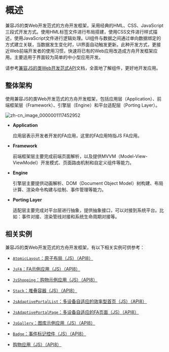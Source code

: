 # 概述

兼容JS的类Web开发范式的方舟开发框架，采用经典的HML、CSS、JavaScript三段式开发方式。使用HML标签文件进行布局搭建，使用CSS文件进行样式描述，使用JavaScript文件进行逻辑处理。UI组件与数据之间通过单向数据绑定的方式建立关联，当数据发生变化时，UI界面自动触发更新。此种开发方式，更接近Web前端开发者的使用习惯，快速将已有的Web应用改造成方舟开发框架应用。主要适用于界面较为简单的中小型应用开发。

请参考[兼容JS的类Web开发范式API](../reference/arkui-js/js-components-common-attributes.md)文档，全面地了解组件，更好地开发应用。


## 整体架构

使用兼容JS的类Web开发范式的方舟开发框架，包括应用层（Application）、前端框架层（Framework）、引擎层（Engine）和平台适配层（Porting Layer）。



![zh-cn_image_0000001117452952](figures/zh-cn_image_0000001117452952.png)

- **Application**

  应用层表示开发者开发的FA应用，这里的FA应用特指JS FA应用。

- **Framework**

  前端框架层主要完成前端页面解析，以及提供MVVM（Model-View-ViewModel）开发模式、页面路由机制和自定义组件等能力。

- **Engine**

  引擎层主要提供动画解析、DOM（Document Object Model）树构建、布局计算、渲染命令构建与绘制、事件管理等能力。

- **Porting Layer**

  适配层主要完成对平台层进行抽象，提供抽象接口，可以对接到系统平台。比如：事件对接、渲染管线对接和系统生命周期对接等。


## 相关实例

兼容JS的类Web开发范式的方舟开发框架，有以下相关实例可供参考：

- [`AtomicLayout`：原子布局（JS）（API8）](https://gitee.com/openharmony/applications_app_samples/tree/monthly_20221018/UI/AtomicLayout)

- [`JsFA`：FA示例应用（JS）（API8）](https://gitee.com/openharmony/applications_app_samples/tree/monthly_20221018/UI/JsFA)

- [`JsShopping`：购物示例应用（JS）（API8）](https://gitee.com/openharmony/applications_app_samples/tree/monthly_20221018/UI/JsShopping)

- [`Stack`：堆叠容器（JS）（API8）](https://gitee.com/openharmony/app_samples/tree/master/UI/Stack)

- [`JsAdaptivePortalList`：多设备自适应的效率型首页（JS）（API8）](https://gitee.com/openharmony/applications_app_samples/tree/monthly_20221018/UI/JsAdaptivePortalList)

- [`JsAdaptivePortalPage`：多设备自适应的FA页面（JS）（API8）](https://gitee.com/openharmony/applications_app_samples/tree/monthly_20221018/UI/JsAdaptivePortalPage)

- [`JsGallery`：图库示例应用（JS）（API8）](https://gitee.com/openharmony/applications_app_samples/tree/monthly_20221018/UI/JsGallery)

- [`Badge`：事件标记控件（JS）（API8）](https://gitee.com/openharmony/applications_app_samples/tree/monthly_20221018/UI/Badge)

- [购物应用（JS）（API8）](https://gitee.com/openharmony/codelabs/tree/master/JSUI/ShoppingOpenHarmony)
